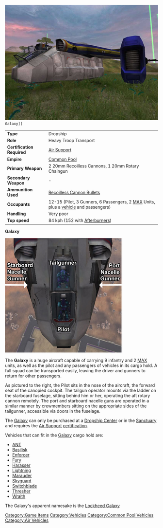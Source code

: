 ![`GalaxyNC.jpg`](../images/GalaxyNC.jpg "fig:GalaxyNC.jpg")`Galaxy]]`

|                            |                                                                                                               |
| -------------------------- | ------------------------------------------------------------------------------------------------------------- |
| **Type**                   | Dropship                                                                                                      |
| **Role**                   | Heavy Troop Transport                                                                                         |
| **Certification Required** | [Air Support](../certifications/Air_Support.md)                                                                                 |
| **Empire**                 | [Common Pool](../terminology/Common_Pool.md)                                                                                 |
| **Primary Weapon**         | 2 20mm Recoilless Cannons, 1 20mm Rotary Chaingun                                                             |
| **Secondary Weapon**       | \-                                                                                                            |
| **Ammunition Used**        | [Recoilless Cannon Bullets](../ammunition/Recoilless_Cannon_Bullets.md)                                                     |
| **Occupants**              | 12-15 (Pilot, 3 Gunners, 6 Passengers, 2 [MAX](../items/Mechanized_Assault_Exo-Suit.md) Units, plus a [vehicle](Vehicle.md) and passengers) |
| **Handling**               | Very poor                                                                                                     |
| **Top speed**              | 84 kph (152 with [Afterburners](../terminology/Afterburner.md))                                                              |

**Galaxy**

![](../images/Galaxy_crew_seats.jpg "Galaxy_crew_seats.jpg")

The **Galaxy** is a huge aircraft capable of carrying 9 infantry and 2
[MAX](../items/Mechanized_Assault_Exo-Suit.md) units, as well as the pilot and any passengers of
vehicles in its cargo hold. A full squad can be transported easily,
leaving the driver and gunners to return for other passengers.

As pictured to the right, the Pilot sits in the nose of the aircraft,
the forward seat of the canopied cockpit. The tailgun operator mounts
via the ladder on the starboard fuselage, sitting behind him or her,
operating the aft rotary cannon remotely. The port and starboard nacelle
guns are operated in a similar manner by crewmembers sitting on the
appropriate sides of the tailgunner, accessible via doors in the
fuselage.

The [Galaxy](Galaxy.md) can only be purchased at a [Dropship
Center](../locations/Dropship_Center.md) or in the
[Sanctuary](../locations/Sanctuary.md) and requires the [Air
Support](../certifications/Air_Support.md)
[certification](../certifications/Certifications.md).

Vehicles that can fit in the [Galaxy](Galaxy.md) cargo hold are:

- [ANT](Advanced_Nanite_Transport.md)
- [Basilisk](Basilisk.md)
- [Enforcer](Enforcer.md)
- [Fury](vehicles/Fury.md)
- [Harasser](Harasser.md)
- [Lightning](Lightning.md)
- [Marauder](Marauder.md)
- [Skyguard](../items/Skyguard.md)
- [Switchblade](../items/Switchblade.md)
- [Thresher](Thresher.md)
- [Wraith](Wraith.md)

The Galaxy's apparent namesake is the [Lockheed
Galaxy](http://en.wikipedia.org/wiki/C-5_Galaxy)

[Category:Game Items](Category:Game_Items.md)
[Category:Vehicles](Category:Vehicles.md) [Category:Common Pool
Vehicles](Category:Common_Pool_Vehicles.md) [Category:Air
Vehicles](Category:Air_Vehicles.md)
